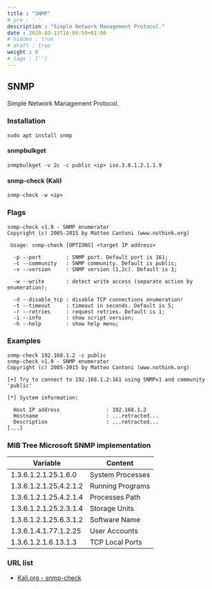 ```yaml
---
title : "SNMP"
# pre : ' '
description : "Simple Network Management Protocol."
date : 2020-03-13T16:08:59+01:00
# hidden : true
# draft : true
weight : 0
# tags : ['']
---
```


## SNMP

Simple Network Management Protocol.

### Installation

```plain
sudo apt install snmp
```

#### snmpbulkget

```plain
snmpbulkget -v 2c -c public <ip> iso.3.6.1.2.1.1.9
```

#### snmp-check (Kali)

```plain
snmp-check -w <ip>
```

### Flags

```plain
snmp-check v1.9 - SNMP enumerator
Copyright (c) 2005-2015 by Matteo Cantoni (www.nothink.org)

 Usage: snmp-check [OPTIONS] <target IP address>

  -p --port        : SNMP port. Default port is 161;
  -c --community   : SNMP community. Default is public;
  -v --version     : SNMP version (1,2c). Default is 1;

  -w --write       : detect write access (separate action by enumeration);

  -d --disable_tcp : disable TCP connections enumeration!
  -t --timeout     : timeout in seconds. Default is 5;
  -r --retries     : request retries. Default is 1;
  -i --info        : show script version;
  -h --help        : show help menu;
```

### Examples

```plain
snmp-check 192.168.1.2 -c public
snmp-check v1.9 - SNMP enumerator
Copyright (c) 2005-2015 by Matteo Cantoni (www.nothink.org)

[+] Try to connect to 192.168.1.2:161 using SNMPv1 and community 'public'

[*] System information:

  Host IP address               : 192.168.1.2
  Hostname                      : ...retracted...
  Description                   : ...retracted...
[...]
```

### MIB Tree Microsoft SNMP implementation

| Variable               | Content          |
| ---------------------- | ---------------- |
| 1.3.6.1.2.1.25.1.6.0   | System Processes |
| 1.3.6.1.2.1.25.4.2.1.2 | Running Programs |
| 1.3.6.1.2.1.25.4.2.1.4 | Processes Path   |
| 1.3.6.1.2.1.25.2.3.1.4 | Storage Units    |
| 1.3.6.1.2.1.25.6.3.1.2 | Software Name    |
| 1.3.6.1.4.1.77.1.2.25  | User Accounts    |
| 1.3.6.1.2.1.6.13.1.3   | TCP Local Ports  |

### URL list

* [Kali.org - snmp-check](https://tools.kali.org/information-gathering/snmp-check)

